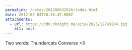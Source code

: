 ```yaml
---
permalink: /notes/201208032016/index.html
date: 2012-08-03T20:16:47.000Z
attachments:
  - url: https://cdn.rknight.me/site/2025/12769204.jpg
    alt: null
---
```


Two words: Thundercats Converse <3

